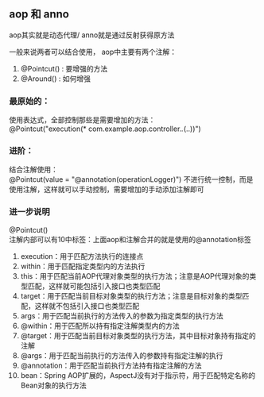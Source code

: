## aop 和 anno

aop其实就是动态代理/
anno就是通过反射获得原方法

一般来说两者可以结合使用，
aop中主要有两个注解：
1. @Pointcut() : 要增强的方法
2. @Around() : 如何增强

### 最原始的：

使用表达式，全部控制那些是需要增加的方法：\
@Pointcut("execution(* com.example.aop.controller.*.*(..))")

### 进阶：

结合注解使用：\
@Pointcut(value = "@annotation(operationLogger)")
不进行统一控制，而是使用注解，这样就可以手动控制，需要增加的手动添加注解即可

### 进一步说明

@Pointcut()\
注解内部可以有10中标签：上面aop和注解合并的就是使用的@annotation标签

1. execution：用于匹配方法执行的连接点
2. within：用于匹配指定类型内的方法执行
3. this：用于匹配当前AOP代理对象类型的执行方法；注意是AOP代理对象的类型匹配，这样就可能包括引入接口也类型匹配
4. target：用于匹配当前目标对象类型的执行方法；注意是目标对象的类型匹配，这样就不包括引入接口也类型匹配
5. args：用于匹配当前执行的方法传入的参数为指定类型的执行方法
6. @within：用于匹配所以持有指定注解类型内的方法
7. @target：用于匹配当前目标对象类型的执行方法，其中目标对象持有指定的注解
8. @args：用于匹配当前执行的方法传入的参数持有指定注解的执行
9. @annotation：用于匹配当前执行方法持有指定注解的方法
10. bean：Spring AOP扩展的，AspectJ没有对于指示符，用于匹配特定名称的Bean对象的执行方法
